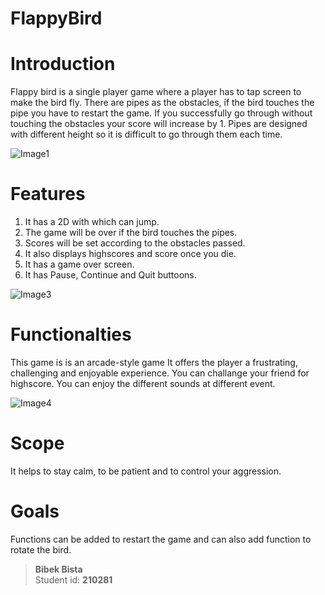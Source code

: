 # FlappyBird

# Introduction
Flappy bird is a single player game where a player has to tap  screen to make the bird fly. There are pipes as the obstacles, 
if the bird touches the pipe you have to restart the game. If you successfully go through without touching the obstacles your score will increase by 1.
Pipes are designed with different height so it is difficult to go through them each time.

![Image1](https://user-images.githubusercontent.com/84696147/135835772-53d65af1-116d-4ac1-a04c-af8f57798293.png)


# Features
1) It has a 2D with which can jump.
2) The game will be over if the bird touches the pipes.
3) Scores will be set according to the obstacles passed. 
4) It also displays highscores and score once you die.
5) It has a game over screen.
6) It has Pause, Continue and Quit buttoons.



![Image3](https://user-images.githubusercontent.com/84696147/135836224-4af00fda-6912-4d95-b852-aa23302ce473.png)


# Functionalties

This game is is an arcade-style game It offers the player a frustrating, challenging and enjoyable experience. 
You can challange your friend for highscore. You can enjoy the different sounds at different event.

![Image4](https://user-images.githubusercontent.com/84696147/135836301-e436c9de-75c9-4f72-9131-ad8d8a6e57e8.png)

# Scope
It helps to stay calm, to be patient and to control your aggression. 

# Goals
Functions can be added to restart the game and  can also add function to rotate the bird.

> **Bibek Bista** <br>
Student id: **210281** <br>
